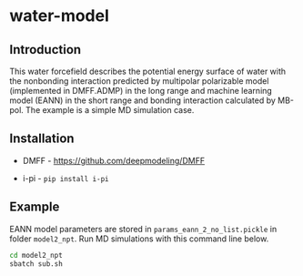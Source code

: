 # water-model

## Introduction

This water forcefield describes the potential energy surface of water with the nonbonding interaction predicted by multipolar polarizable model (implemented in DMFF.ADMP) in the long range and machine learning model (EANN) in the short range and bonding interaction calculated by MB-pol. The example is a simple MD simulation case.

## Installation

- DMFF - <https://github.com/deepmodeling/DMFF> 

- i-pi - `pip install i-pi`

## Example

EANN model parameters are stored in `params_eann_2_no_list.pickle` in folder `model2_npt`. Run MD simulations with this command line below.

```sh
cd model2_npt
sbatch sub.sh
```

